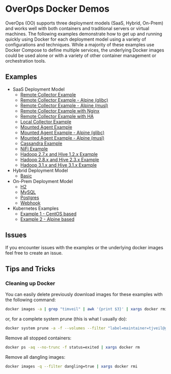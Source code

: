 # OverOps Docker Demos

OverOps (OO) supports three deployment models (SaaS, Hybrid, On-Prem) and works well with both containers and traditional servers or virtual machines.  The following examples demonstrate how to get up and running quickly using Docker for each deployment model using a variety of configurations and techniques.  While a majority of these examples use Docker Compose to define multiple services, the underlying Docker images could be used alone or with a variety of other container management or orchestration tools.

## Examples

* SaaS Deployment Model
    * [Remote Collector Example](saas/remote-collector)
    * [Remote Collector Example - Alpine (glibc)](saas/remote-collector-glibc)
    * [Remote Collector Example - Alpine (musl)](saas/remote-collector-musl)
    * [Remote Collector Example with Nginx](saas/remote-collector-nginx)
    * [Remote Collector Example with HA](saas/remote-collector-ha)
    * [Local Collector Example](saas/local-collector)
    * [Mounted Agent Example](saas/mounted-agent)
    * [Mounted Agent Example - Alpine (glibc)](saas/mounted-agent-glibc)
    * [Mounted Agent Example - Alpine (musl)](saas/mounted-agent-musl)
    * [Cassandra Example](saas/cassandra)
    * [NiFi Example](saas/nifi)
    * [Hadoop 2.7.x and Hive 1.2.x Example](saas/hadoop-hive-1.2.x)    
    * [Hadoop 2.8.x and Hive 2.3.x Example](saas/hadoop-hive-2.3.x)    
    * [Hadoop 3.1.x and Hive 3.1.x Example](saas/hadoop-hive-3.1.x)    
* Hybrid Deployment Model 
    * [Basic](hybrid/basic)
* On-Prem Deployment Model
    * [H2](onprem/h2)
    * [MySQL](onprem/mysql)
    * [Postgres](onprem/postgres)
    * [Webhook](onprem/webhook-example)
* Kubernetes Examples
    * [Example 1 - CentOS based](kubernetes/example-1)    
    * [Example 2 - Alpine based](kubernetes/example-2)    
    
## Issues
If you encounter issues with the examples or the underlying docker images feel free to create an issue.

## Tips and Tricks

### Cleaning up Docker

You can easily delete previously download images for these examples with the following command:
```bash
docker images -a | grep "timveil" | awk '{print $3}' | xargs docker rmi -f
```

or, for a complete system prune (this is what I usually do):
```bash
docker system prune -a -f --volumes --filter "label=maintainer=tjveil@gmail.com"
```

Remove all stopped containers:
```bash
docker ps -aq --no-trunc -f status=exited | xargs docker rm
```

Remove all dangling images:
```bash
docker images -q --filter dangling=true | xargs docker rmi
```